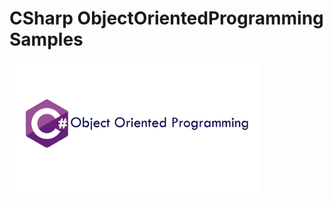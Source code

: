# CSharp ObjectOrientedProgramming Samples

<img width="400"  alt="CSharp ObjectOrientedProgramming Samples" align="middle" src="./readmeImage.png" />
